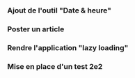 ### Ajout de l'outil "Date & heure"

### Poster un article

### Rendre l'application "lazy loading"

### Mise en place d'un test 2e2
